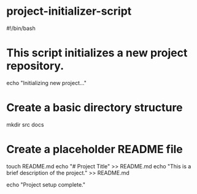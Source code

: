 # project-initializer-script
#!/bin/bash

# This script initializes a new project repository.

echo "Initializing new project..."

# Create a basic directory structure
mkdir src docs

# Create a placeholder README file
touch README.md
echo "# Project Title" >> README.md
echo "This is a brief description of the project." >> README.md

echo "Project setup complete."
